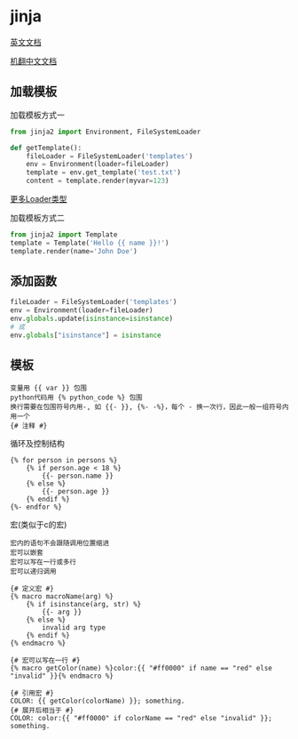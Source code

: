 
# jinja

[英文文档](https://jinja.palletsprojects.com/en/2.10.x/)

[机翻中文文档](http://doc.yonyoucloud.com/doc/jinja2-docs-cn/index.html)

## 加载模板

加载模板方式一

```python
from jinja2 import Environment, FileSystemLoader

def getTemplate():
    fileLoader = FileSystemLoader('templates')
    env = Environment(loader=fileLoader)
    template = env.get_template('test.txt')
    content = template.render(myvar=123)
```

[更多Loader类型](https://www.jianshu.com/p/b01b692a181e)

加载模板方式二

```python
from jinja2 import Template
template = Template('Hello {{ name }}!')
template.render(name='John Doe')
```

## 添加函数

```python
fileLoader = FileSystemLoader('templates')
env = Environment(loader=fileLoader)
env.globals.update(isinstance=isinstance)
# 或
env.globals["isinstance"] = isinstance
```

## 模板

```text
变量用 {{ var }} 包围
python代码用 {% python_code %} 包围
换行需要在包围符号内用-, 如 {{- }}, {%- -%}，每个 - 换一次行，因此一般一组符号内用一个
{# 注释 #}
```

循环及控制结构

```text
{% for person in persons %}
    {% if person.age < 18 %}
        {{- person.name }}
    {% else %}
        {{- person.age }}
    {% endif %}
{%- endfor %}
```

宏(类似于c的宏)

```text
宏内的语句不会跟随调用位置缩进
宏可以嵌套
宏可以写在一行或多行
宏可以递归调用
```

```text
{# 定义宏 #}
{% macro macroName(arg) %}
    {% if isinstance(arg, str) %}
        {{- arg }}
    {% else %}
        invalid arg type
    {% endif %}
{% endmacro %}

{# 宏可以写在一行 #}
{% macro getColor(name) %}color:{{ "#ff0000" if name == "red" else "invalid" }}{% endmacro %}

{# 引用宏 #}
COLOR: {{ getColor(colorName) }}; something.
{# 展开后相当于 #}
COLOR: color:{{ "#ff0000" if colorName == "red" else "invalid" }}; something.
```
